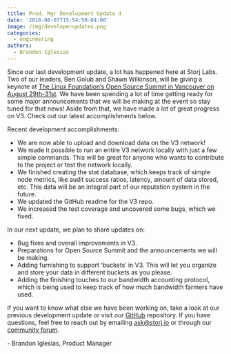 ```yaml
---
title: Prod. Mgr Development Update 4
date: '2018-08-07T15:54:50-04:00'
image: /img/developerupdates.png
categories:
  - engineering
authors:
  - Brandon Iglesias
---
```

Since our last development update, a lot has happened here at Storj Labs. Two of our leaders, Ben Golub and Shawn Wilkinson, will be giving a keynote at [The Linux Foundation’s Open Source Summit in Vancouver on August 29th-31st](https://events.linuxfoundation.org/events/open-source-summit-north-america-2018/). We have been spending a lot of time getting ready for some major announcements that we will be making at the event so stay tuned for that news! Aside from that, we have made a lot of great progress on V3. Check out our latest accomplishments below.

Recent development accomplishments:

* We are now able to upload and download data on the V3 network!
* We made it possible to run an entire V3 network locally with just a few simple commands. This will be great for anyone who wants to contribute to the project or test the network locally.
* We finished creating the stat database, which keeps track of simple node metrics, like audit success ratios, latency, amount of data stored, etc. This data will be an integral part of our reputation system in the future.
* We updated the GitHub readme for the V3 repo.
* We increased the test coverage and uncovered some bugs, which we fixed.

In our next update, we plan to share updates on:

* Bug fixes and overall improvements in V3.
* Preparations for Open Source Summit and the announcements we will be making.
* Adding furnishing to support ‘buckets’ in V3. This will let you organize and store your data in different buckets as you please.
* Adding the finishing touches to our bandwidth accounting protocol, which is being used to keep track of how much bandwidth farmers have used.

If you want to know what else we have been working on, take a look at our previous development update or visit our [GitHub](https://github.com/storj/storj) repository. If you have questions, feel free to reach out by emailing [ask@storj.io](ask@storj.io) or through our [community forum](https://community.storj.io/home).



\- Brandon Iglesias, Product Manager
